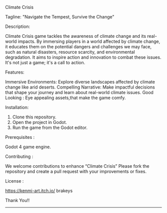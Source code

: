 Climate Crisis

Tagline: "Navigate the Tempest, Survive the Change"

Description:

Climate Crisis game tackles the awareness of climate change and its real-world impacts. 
By immersing players in a world affected by climate change, it educates them on the potential dangers and challenges we may face, such as natural disasters, resource scarcity, and environmental degradation.
It aims to inspire action and innovation to combat these issues. It's not just a game; it's a call to action.

Features:

Immersive Environments: Explore diverse landscapes affected by climate change like arid deserts.
Compelling Narrative: Make impactful decisions that shape your journey and learn about real-world climate issues.
Good Looking : Eye appealing assets,that make the game comfy.

Installation:

1) Clone this repository.
2) Open the project in Godot.
3) Run the game from the Godot editor.
   
Prerequisites :

Godot 4 game engine.

Contributing :

We welcome contributions to enhance “Climate Crisis” Please fork the repository and create a pull request with your improvements or fixes.

License :

https://kenmi-art.itch.io/
brakeys

Thank You!!
*****************************************************************************************************************************************************************************************************************




